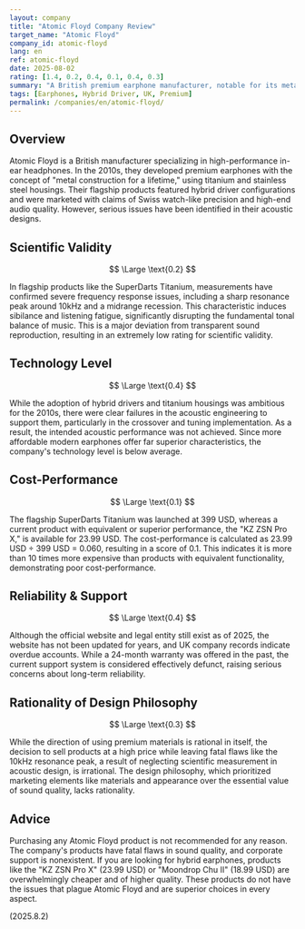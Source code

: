 ```yaml
---
layout: company
title: "Atomic Floyd Company Review"
target_name: "Atomic Floyd"
company_id: atomic-floyd
lang: en
ref: atomic-floyd
date: 2025-08-02
rating: [1.4, 0.2, 0.4, 0.1, 0.4, 0.3]
summary: "A British premium earphone manufacturer, notable for its metal housings and hybrid drivers. However, it suffers from fatal flaws in acoustic design and extremely low corporate reliability."
tags: [Earphones, Hybrid Driver, UK, Premium]
permalink: /companies/en/atomic-floyd/
---
```


## Overview

Atomic Floyd is a British manufacturer specializing in high-performance in-ear headphones. In the 2010s, they developed premium earphones with the concept of "metal construction for a lifetime," using titanium and stainless steel housings. Their flagship products featured hybrid driver configurations and were marketed with claims of Swiss watch-like precision and high-end audio quality. However, serious issues have been identified in their acoustic designs.

## Scientific Validity

$$ \Large \text{0.2} $$

In flagship products like the SuperDarts Titanium, measurements have confirmed severe frequency response issues, including a sharp resonance peak around 10kHz and a midrange recession. This characteristic induces sibilance and listening fatigue, significantly disrupting the fundamental tonal balance of music. This is a major deviation from transparent sound reproduction, resulting in an extremely low rating for scientific validity.

## Technology Level

$$ \Large \text{0.4} $$

While the adoption of hybrid drivers and titanium housings was ambitious for the 2010s, there were clear failures in the acoustic engineering to support them, particularly in the crossover and tuning implementation. As a result, the intended acoustic performance was not achieved. Since more affordable modern earphones offer far superior characteristics, the company's technology level is below average.

## Cost-Performance

$$ \Large \text{0.1} $$

The flagship SuperDarts Titanium was launched at 399 USD, whereas a current product with equivalent or superior performance, the "KZ ZSN Pro X," is available for 23.99 USD. The cost-performance is calculated as 23.99 USD ÷ 399 USD = 0.060, resulting in a score of 0.1. This indicates it is more than 10 times more expensive than products with equivalent functionality, demonstrating poor cost-performance.

## Reliability & Support

$$ \Large \text{0.4} $$

Although the official website and legal entity still exist as of 2025, the website has not been updated for years, and UK company records indicate overdue accounts. While a 24-month warranty was offered in the past, the current support system is considered effectively defunct, raising serious concerns about long-term reliability.

## Rationality of Design Philosophy

$$ \Large \text{0.3} $$

While the direction of using premium materials is rational in itself, the decision to sell products at a high price while leaving fatal flaws like the 10kHz resonance peak, a result of neglecting scientific measurement in acoustic design, is irrational. The design philosophy, which prioritized marketing elements like materials and appearance over the essential value of sound quality, lacks rationality.

## Advice

Purchasing any Atomic Floyd product is not recommended for any reason. The company's products have fatal flaws in sound quality, and corporate support is nonexistent. If you are looking for hybrid earphones, products like the "KZ ZSN Pro X" (23.99 USD) or "Moondrop Chu II" (18.99 USD) are overwhelmingly cheaper and of higher quality. These products do not have the issues that plague Atomic Floyd and are superior choices in every aspect.

(2025.8.2)